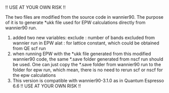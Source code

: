 
!! USE AT YOUR OWN RISK !!

The two files are modified from the source code in wannier90. The purpose of it is to generate *ukk file used for EPW calculations directly from wannier90 run.
1. added two new variables: 
   exclude  :  number of bands excluded from wannier run in EPW
   alat     :  for lattice constant, which could be obtained from QE scf run
2. when running EPW with the *ukk file generated from this modified wannier90 code, the same *.save folder generated from nscf run should be used. One can just copy the *.save folder from wannier90 run to the folder for epw run, which mean, there is no need to rerun scf or nscf for the epw calculations
3. This version is compatible with wannier90-3.1.0 as in Quantum Espresso 6.6 
!! USE AT YOUR OWN RISK !!
